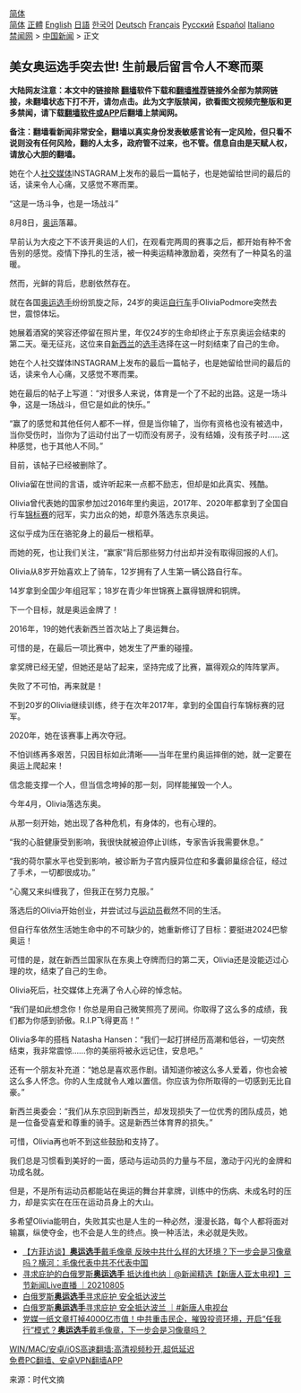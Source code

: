  <!-- 面包屑导航 --> <div class="breadcrumb"><!-- GTranslate: https://gtranslate.io/ -->  <div class="switcher notranslate">  <div class="selected">  <a href="#" onclick="return false;"> 简体</a>  </div>  <div class="option">  <a href="https://www.bannedbook.org" onclick="doGTranslate('zh-CN|zh-CN');jQuery('div.switcher div.selected a').html(jQuery(this).html());return false;" title="简体中文" class="nturl selected"> 简体</a>  <a href="https://www.bannedbook.org/zh-tw/" onclick="doGTranslate('zh-CN|zh-TW');jQuery('div.switcher div.selected a').html(jQuery(this).html());return false;" title="繁體中文" class="nturl"> 正體</a>  <a href="https://www.bannedbook.org/en/" onclick="doGTranslate('zh-CN|en');jQuery('div.switcher div.selected a').html(jQuery(this).html());return false;" title="English" class="nturl"> English</a>  <a href="https://www.bannedbook.org/ja/" onclick="doGTranslate('zh-CN|ja');jQuery('div.switcher div.selected a').html(jQuery(this).html());return false;" title="日本語" class="nturl"> 日語</a>  <a href="https://www.bannedbook.org/ko/" onclick="doGTranslate('zh-CN|ko');jQuery('div.switcher div.selected a').html(jQuery(this).html());return false;" title="한국어" class="nturl"> 한국어</a>  <a href="https://www.bannedbook.org/de/" onclick="doGTranslate('zh-CN|de');jQuery('div.switcher div.selected a').html(jQuery(this).html());return false;" title="Deutsch" class="nturl"> Deutsch</a>  <a href="https://www.bannedbook.org/fr/" onclick="doGTranslate('zh-CN|fr');jQuery('div.switcher div.selected a').html(jQuery(this).html());return false;" title="Français" class="nturl"> Français</a>  <a href="https://www.bannedbook.org/ru/" onclick="doGTranslate('zh-CN|ru');jQuery('div.switcher div.selected a').html(jQuery(this).html());return false;" title="Русский" class="nturl"> Русский</a>  <a href="https://www.bannedbook.org/es/" onclick="doGTranslate('zh-CN|es');jQuery('div.switcher div.selected a').html(jQuery(this).html());return false;" title="Español" class="nturl"> Español</a>  <a href="https://www.bannedbook.org/it/" onclick="doGTranslate('zh-CN|it');jQuery('div.switcher div.selected a').html(jQuery(this).html());return false;" title="Italiano" class="nturl"> Italiano</a>  </div>  </div>      <div class='breadcrumb-sub'><!-- Breadcrumb NavXT 6.3.0 --> <a href="https://www.bannedbook.org/" class="home">禁闻网</a> &gt; <a href="https://www.bannedbook.org/bnews/cnnews/" class="category">中国新闻</a> &gt; 正文</div></div><h2>美女奥运选手突去世! 生前最后留言令人不寒而栗</h2> <p class="notice"><b>大陆网友注意：本文中的链接除 <a href="https://github.com/bannedbook/fanqiang" >翻墙</a>软件下载和<a href="https://github.com/killgcd/justmysocks/blob/master/README.md">翻墙推荐</a>链接外全部为禁网链接，未翻墙状态下打不开，请勿点击。此为文字版禁闻，欲看图文视频完整版和更多禁闻，请下载<a href="https://github.com/bannedbook/fanqiang">翻墙软件或APP</a>后翻墙上禁闻网。</p><p>备注：翻墙看新闻非常安全，翻墙以真实身份发表敏感言论有一定风险，但只看不说则没有任何风险，翻的人太多，政府管不过来，也不管。信息自由是天赋人权，请放心大胆的翻墙。</b></p>  <div class="entry"> <p id="summary">她在个人<a href="https://www.bannedbook.org/bnews/tag/%e7%a4%be%e4%ba%a4%e5%aa%92%e4%bd%93/" class="st_tag internal_tag" rel="tag" title="标签 社交媒体 下的日志">社交媒体</a>INSTAGRAM上发布的最后一篇帖子，也是她留给世间的最后的话，读来令人心痛，又感觉不寒而栗。</p> <p id="conimg">“这是一场斗争，也是一场战斗”</p> <p>8月8日，<a href="https://www.bannedbook.org/bnews/tag/%e5%a5%a5%e8%bf%90/" class="st_tag internal_tag" rel="tag" title="标签 奥运 下的日志">奥运</a>落幕。</p> <p>早前认为大疫之下不该开奥运的人们，在观看完两周的赛事之后，都开始有种不舍告别的感觉。疫情下挣扎的生活，被一种奥运精神激励着，突然有了一种莫名的温暖。</p> <p>然而，光鲜的背后，悲剧依然存在。</p> <p>就在各国<a href="https://www.bannedbook.org/bnews/tag/%E5%A5%A5%E8%BF%90%E9%80%89%E6%89%8B/" class="st_tag internal_tag" rel="tag" title="标签 奥运选手 下的日志">奥运选手</a>纷纷凯旋之际，24岁的奥运<a href="https://www.bannedbook.org/bnews/tag/%e8%87%aa%e8%a1%8c%e8%bd%a6/" class="st_tag internal_tag" rel="tag" title="标签 自行车 下的日志">自行车</a>手OliviaPodmore突然去世，震惊体坛。</p> <p>她展着酒窝的笑容还停留在照片里，年仅24岁的生命却终止于东京奥运会结束的第二天。毫无征兆，这位来自<a href="https://www.bannedbook.org/bnews/tag/%e6%96%b0%e8%a5%bf%e5%85%b0/" class="st_tag internal_tag" rel="tag" title="标签 新西兰 下的日志">新西兰</a>的<a href="https://www.bannedbook.org/bnews/tag/%E9%80%89%E6%89%8B/" class="st_tag internal_tag" rel="tag" title="标签 选手 下的日志">选手</a>选择在这一时刻结束了自己的生命。</p> <p>她在个人社交媒体INSTAGRAM上发布的最后一篇帖子，也是她留给世间的最后的话，读来令人心痛，又感觉不寒而栗。</p> <p>她在最后的帖子上写道：“对很多人来说，体育是一个了不起的出路。这是一场斗争，这是一场战斗，但它是如此的快乐。”</p> <p>“赢了的感觉和其他任何人都不一样，但是当你输了，当你有资格也没有被选中，当你受伤时，当你为了运动付出了一切而没有房子，没有结婚，没有孩子时……这种感觉，也于其他人不同。”</p> <p>目前，该帖子已经被删除了。</p>  <p>Olivia留在世间的言语，或许听起来一点都不励志，但却是如此真实、残酷。</p> <p>Olivia曾代表她的国家参加过2016年里约奥运，2017年、2020年都拿到了全国自行车<a href="https://www.bannedbook.org/bnews/tag/%E9%94%A6%E6%A0%87%E8%B5%9B/" class="st_tag internal_tag" rel="tag" title="标签 锦标赛 下的日志">锦标赛</a>的冠军，实力出众的她，却意外落选东京奥运。</p> <p>这似乎成为压在骆驼身上的最后一根稻草。</p> <p>而她的死，也让我们关注，“赢家”背后那些努力付出却并没有取得回报的人们。</p> <p>Olivia从8岁开始喜欢上了骑车，12岁拥有了人生第一辆公路自行车。</p> <p>14岁拿到全国少年组冠军；18岁在青少年世锦赛上赢得银牌和铜牌。</p> <p>下一个目标，就是奥运金牌了！</p> <p>2016年，19的她代表新西兰首次站上了奥运舞台。</p> <p>可惜的是，在最后一项比赛中，她发生了严重的碰撞。</p> <p>拿奖牌已经无望，但她还是站了起来，坚持完成了比赛，赢得观众的阵阵掌声。</p> <p>失败了不可怕，再来就是！</p>  <p>不到20岁的Olivia继续训练，终于在次年2017年，拿到的全国自行车锦标赛的冠军。</p> <p>2020年，她在该赛事上再次夺冠。</p> <p>不怕训练再多艰苦，只因目标如此清晰——当年在里约奥运摔倒的她，就一定要在奥运上爬起来！</p> <p>信念能支撑一个人，但当信念垮掉的那一刻，同样能摧毁一个人。</p> <p>今年4月，Olivia落选东奥。</p> <p>从那一刻开始，她出现了各种危机，有身体的，也有心理的。</p> <p>“我的心脏健康受到影响，我很快就被迫停止训练，专家告诉我需要休息。”</p> <p>“我的荷尔蒙水平也受到影响，被诊断为子宫内膜异位症和多囊卵巢综合征，经过了手术，一切都很成功。”</p> <p>“心魔又来纠缠我了，但我正在努力克服。”</p> <p>落选后的Olivia开始创业，并尝试过与<a href="https://www.bannedbook.org/bnews/tag/%E8%BF%90%E5%8A%A8%E5%91%98/" class="st_tag internal_tag" rel="tag" title="标签 运动员 下的日志">运动员</a>截然不同的生活。</p> <p>但自行车依然生活她生命中的不可缺少的，她重新修订了目标：要挺进2024巴黎奥运！</p>  <p>可惜的是，就在新西兰国家队在东奥上夺牌而归的第二天，Olivia还是没能迈过心理的坎，结束了自己的生命。</p> <p>Olivia死后，社交媒体上充满了令人心碎的悼念帖。</p> <p>“我们是如此想念你！你总是用自己微笑照亮了房间。你取得了这么多的成绩，我们都为你感到骄傲。R.I.P飞得更高！”</p> <p>Olivia多年的搭档 Natasha Hansen：“我们一起打拼经历高潮和低谷，一切突然结束，我非常震惊……你的美丽将被永远记住，安息吧。”</p> <p>还有一个朋友补充道：“她总是喜欢恶作剧。请知道你被这么多人爱着，你也会被这么多人怀念。你的人生成就令人难以置信。你应该为你所取得的一切感到无比自豪。”</p> <p>新西兰奥委会：“我们从东京回到新西兰，却发现损失了一位优秀的团队成员，她是一位备受喜爱和尊重的骑手。这是新西兰体育界的损失。”</p> <p>可惜，Olivia再也听不到这些鼓励和支持了。</p> <p>我们总是习惯看到美好的一面，感动与运动员的力量与不屈，激动于闪光的金牌和功成名就。</p> <p>但是，不是所有运动员都能站在奥运的舞台并拿牌，训练中的伤病、未成名时的压力，却是实实在在压在运动员身上的大山。</p> <p>多希望Olivia能明白，失败其实也是人生的一种必然，漫漫长路，每个人都将面对输赢，纵使夺金，也不会是人生的终点。换一种活法，未必就是失败。</p> <ul class='op-related-articles' title='相关阅读'> <li><a href='https://www.bannedbook.org/bnews/bannedvideo/20210806/1601082.html' target='_blank'>【方菲访谈】<b>奥运选手</b>戴毛像章 反映中共什么样的大环境？下一步会是习像章吗？横河：毛像代表中共不代表中国</a></li> <li><a href='https://www.bannedbook.org/bnews/bannedvideo/20210805/1600797.html' target='_blank'>寻求庇护的白俄罗斯<b>奥运选手</b> 抵达维也纳｜@新闻精选【新唐人亚太电视】三节新闻Live直播 ｜20210805</a></li> <li><a href='https://www.bannedbook.org/bnews/taiwannews/20210805/1600714.html' target='_blank'>白俄罗斯<b>奥运选手</b>寻求庇护 安全抵达波兰</a></li> <li><a href='https://www.bannedbook.org/bnews/bannedvideo/20210805/1600572.html' target='_blank'>白俄罗斯<b>奥运选手</b>寻求庇护 安全抵达波兰 ｜#新唐人电视台</a></li> <li><a href='https://www.bannedbook.org/bnews/comments/20210805/1600498.html' target='_blank'>党媒一纸文章打掉4000亿市值！中共重击民企，摧毁投资环境，开启“任我行”模式？<b>奥运选手</b>戴毛像章，下一步会是习像章吗？</a></li> </ul> <p class="texttj"> <a href="https://github.com/bannedbook/fanqiang/wiki/V2ray%E6%9C%BA%E5%9C%BA" target="_blank">WIN/MAC/安卓/iOS高速翻墙:高清视频秒开,超低延迟</a><br/> <a href="https://github.com/bannedbook/fanqiang/wiki/%E7%A6%81%E9%97%BB%E7%BD%91%E5%AE%89%E5%8D%93%E7%BF%BB%E5%A2%99%E6%96%B0%E9%97%BBAPP" target="_blank">免费PC翻墙、安卓VPN翻墙APP</a></p> <p> 来源：时代文摘 </p><a name='sharetosocial'></a>  <div style="margin-bottom:5px;padding-bottom:5px;clear:both"> <div id="archive-pix-1" class="banner-ads"> <!-- AuctionX Display platform tag START --> <div id="26318x728x90x621x_ADSLOT2" clicktrack="%%CLICK_URL_ESC%%"></div> <!-- AuctionX Display platform tag END --> </div> <div id="archive-pix-2" class="banner-ads"> <!-- AuctionX Display platform tag START --> <div id="26315x300x250x621x_ADSLOT2" clicktrack="%%CLICK_URL_ESC%%"></div> <!-- AuctionX Display platform tag END --> </div> </div>  <div id="archive-pix-1" class="banner-ads"> <!-- AuctionX Display platform tag START --> <div id="26318x728x90x621x_ADSLOT3" clicktrack="%%CLICK_URL_ESC%%"></div> <!-- AuctionX Display platform tag END --> </div> </div><!--END ENTRY--> 